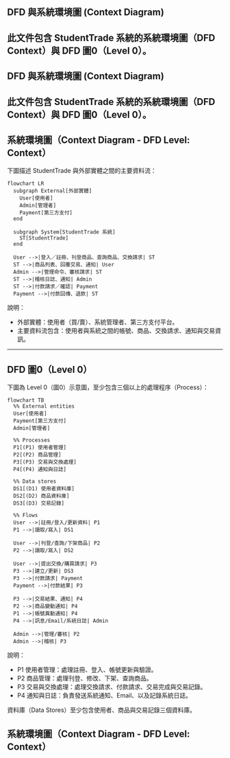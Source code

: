 ## DFD 與系統環境圖 (Context Diagram)

此文件包含 StudentTrade 系統的系統環境圖（DFD Context）與 DFD 圖0（Level 0）。
---
## DFD 與系統環境圖 (Context Diagram)

此文件包含 StudentTrade 系統的系統環境圖（DFD Context）與 DFD 圖0（Level 0）。
---

## 系統環境圖（Context Diagram - DFD Level: Context）

下圖描述 StudentTrade 與外部實體之間的主要資料流：

```mermaid
flowchart LR
  subgraph External[外部實體]
    User[使用者]
    Admin[管理者]
    Payment[第三方支付]
  end

  subgraph System[StudentTrade 系統]
    ST[StudentTrade]
  end

  User -->|登入／註冊、刊登商品、查詢商品、交換請求| ST
  ST -->|商品列表、回覆交易、通知| User
  Admin -->|管理命令、審核請求| ST
  ST -->|稽核日誌、通知| Admin
  ST -->|付款請求／確認| Payment
  Payment -->|付款回傳、退款| ST
```

說明：
- 外部實體：使用者（買/賣）、系統管理者、第三方支付平台。
- 主要資料流包含：使用者與系統之間的帳號、商品、交換請求、通知與交易資訊。

---

## DFD 圖0（Level 0）

下圖為 Level 0（圖0）示意圖，至少包含三個以上的處理程序（Process）：

```mermaid
flowchart TB
  %% External entities
  User[使用者]
  Payment[第三方支付]
  Admin[管理者]

  %% Processes
  P1[(P1) 使用者管理]
  P2[(P2) 商品管理]
  P3[(P3) 交易與交換處理]
  P4[(P4) 通知與日誌]

  %% Data stores
  DS1[(D1) 使用者資料庫]
  DS2[(D2) 商品資料庫]
  DS3[(D3) 交易記錄]

  %% Flows
  User -->|註冊/登入/更新資料| P1
  P1 -->|讀取/寫入| DS1

  User -->|刊登/查詢/下架商品| P2
  P2 -->|讀取/寫入| DS2

  User -->|提出交換/購買請求| P3
  P3 -->|建立/更新| DS3
  P3 -->|付款請求| Payment
  Payment -->|付款結果| P3

  P3 -->|交易結果、通知| P4
  P2 -->|商品變動通知| P4
  P1 -->|帳號異動通知| P4
  P4 -->|訊息/Email/系統日誌| Admin

  Admin -->|管理/審核| P2
  Admin -->|稽核| P3

```

說明：
- P1 使用者管理：處理註冊、登入、帳號更新與驗證。
- P2 商品管理：處理刊登、修改、下架、查詢商品。
- P3 交易與交換處理：處理交換請求、付款請求、交易完成與交易記錄。
- P4 通知與日誌：負責發送系統通知、Email、以及記錄系統日誌。

資料庫（Data Stores）至少包含使用者、商品與交易記錄三個資料庫。


## 系統環境圖（Context Diagram - DFD Level: Context）
